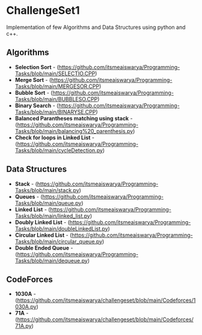 # ChallengeSet1

Implementation of few Algorithms and Data Structures using python and c++.

## Algorithms

* **Selection Sort** - (https://github.com/itsmeaiswarya/Programming-Tasks/blob/main/SELECTIO.CPP) 
* **Merge Sort** - (https://github.com/itsmeaiswarya/Programming-Tasks/blob/main/MERGESOR.CPP)
* **Bubble Sort** - (https://github.com/itsmeaiswarya/Programming-Tasks/blob/main/BUBBLESO.CPP)
* **Binary Search** - (https://github.com/itsmeaiswarya/Programming-Tasks/blob/main/BINARYSE.CPP)
* **Balanced Parantheses matching using stack** - (https://github.com/itsmeaiswarya/Programming-Tasks/blob/main/balancing%20_parenthesis.py)
* **Check for loops in Linked List** - (https://github.com/itsmeaiswarya/Programming-Tasks/blob/main/cycleDetection.py)

## Data Structures

* **Stack** - (https://github.com/itsmeaiswarya/Programming-Tasks/blob/main/stack.py) 
* **Queues** - (https://github.com/itsmeaiswarya/Programming-Tasks/blob/main/queue.py)
* **Linked List** - (https://github.com/itsmeaiswarya/Programming-Tasks/blob/main/linked_list.py) 
* **Doubly Linked List** - (https://github.com/itsmeaiswarya/Programming-Tasks/blob/main/doubleLinkedList.py) 
* **Circular Linked List** - (https://github.com/itsmeaiswarya/Programming-Tasks/blob/main/circular_queue.py)
* **Double Ended Queue** - (https://github.com/itsmeaiswarya/Programming-Tasks/blob/main/dequeue.py)

## CodeForces

* **1030A** - (https://github.com/itsmeaiswarya/challengeset/blob/main/Codeforces/1030A.py)
* **71A** - (https://github.com/itsmeaiswarya/challengeset/blob/main/Codeforces/71A.py)
